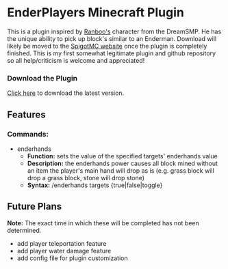 # EnderPlayers Minecraft Plugin

This is a plugin inspired by [Ranboo's](https://twitter.com/Ranboosaysstuff) character from the DreamSMP. He has the
unique ability to pick up block's similar to an Enderman. Download will likely be moved to the [SpigotMC website](https://spigotmc.org)
once the plugin is completely finished. This is my first somewhat legitimate plugin and github repository 
so all help/criticism is welcome and appreciated!

### Download the Plugin

[Click here](https://github.com/dirkwind/EnderPlayers/raw/main/PluginJar/EnderPlayers.jar) to download the latest version.

## Features

### Commands:

* enderhands
    * **Function:** sets the value of the specified targets' enderhands value
    * **Description:** the enderhands power causes all block mined without an item the player's main hand will drop as is 
      (e.g. grass block will drop a grass block, stone will drop stone)
    * **Syntax:** /enderhands targets {true|false|toggle}
    
## Future Plans

**Note:** The exact time in which these will be completed has not been determined.

* add player teleportation feature
* add player water damage feature
* add config file for plugin customization